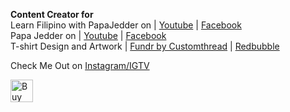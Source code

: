 
**Content Creator for**   
Learn Filipino with PapaJedder on | [Youtube](https://www.youtube.com/channel/UCd2GYeVAsuDE-qUdxtUEs8A) | [Facebook](https://fb.me/letsfilipino)   
Papa Jedder on | [Youtube](https://goo.gl/xMXzkL) | [Facebook](https://fb.me/papajedder)    
T-shirt Design and Artwork | [Fundr by Customthread](https://fundr.customthread.com/papajedder) | [Redbubble](https://www.redbubble.com/people/papajedder/portfolio)    

Check Me Out on [Instagram/IGTV](https://goo.gl/vMdQeZ)


<a href='https://ko-fi.com/D1D4IP34' target='_blank'><img height='36' style='border:0px;height:36px;' src='https://az743702.vo.msecnd.net/cdn/kofi2.png?v=0' border='0' alt='Buy Me a Coffee at ko-fi.com' /></a>
